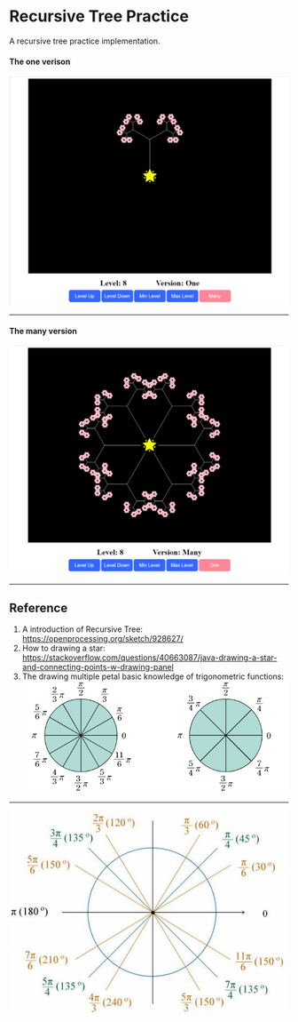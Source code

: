 # Recursive Tree Practice
A recursive tree practice implementation.   

#### The one verison
![version_one](/Images/version_one_final.png)

---
#### The many version
![version_many](/Images/version_many_final.png)

---
## Reference
1. A introduction of Recursive Tree: 
https://openprocessing.org/sketch/928627/
2. How to drawing a star: 
https://stackoverflow.com/questions/40663087/java-drawing-a-star-and-connecting-points-w-drawing-panel
3. The drawing multiple petal basic knowledge of trigonometric functions:
![reference1](/Images/multi_petal_reference1.png)
---
![reference2](/Images/multi_petal_reference2.jpg)